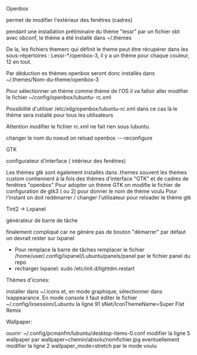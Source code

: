 Openbox

permet de modifier l'extérieur des fenêtres (cadres)

pendant une installation préliminaire du thème "lessr" par un fichier obt avec obconf,
le thème a été installé dans  ~/.themes

De la,
 les fichiers themerc qui définit le theme peut être récupérer dans  les sous-répertoires :
 Lessr-*/openbox-3, il y a un thème pour chaque couleur, 12 en tout.

Par déduction es thèmes openbox seront donc installés dans  ~/.themes/Nom-du-theme/openbox-3

Pour sélectionner un thème comme thème de l'OS il va falloir aller modifier le fichier  ~/config/openbox/lubuntu- rc.xml 

Possibilité d'utiliser  /etc/xdg/openbox/lubuntu-rc.xml dans ce cas là le thème sera installé pour tous les utilisateurs

Attention  modifier le fichier rc.xml ne fait rien sous lubuntu.

changer le nom  du noeud <theme><name>
 on reload openbox ---reconfigure

GTK 

configurateur d'interface ( intérieur des fenêtres)

Les thèmes gtk sont également installés dans .themes
souvent les themes custom contiennent à la fois des thèmes d'interface "GTK" et de cadres de fenêtres "openbox"
Pour adopter un thème GTK  on modifie le fichier de configuration de gtk3 ( ou 2) pour donner le nom de thème voulu
Pour l'instant on doit redémarrer / changer l'utilisateur pour reloader le thème gtk

Tint2 -> Lxpanel

générateur de barre de tâche

finalement compliqué car ne génère pas de bouton "démarrer" par défaut on devrait rester sur lxpanel

* Pour remplace la barre de tâches remplacer le fichier /home/user/.config/lxpanel/Lubuntu/panels/panel par le fichier panel du repo
* recharger lxpanel:  sudo /etc/init.d/lightdm.restart

Thèmes d'icones:

installer dans ~/.icons et, en mode graphique,  sélectionner dans lxappearance.
En mode console il faut éditer le fichier ~/.config/lxsession/Lubuntu
la ligne 91 sNet/IconThemeName=Super Flat Remix

Wallpaper:

ouvrir:  ~/.config/pcmanfm/lubuntu/desktop-items-0.conf
modifier la ligne 5 wallpaper par wallpaper=chemin/absolu/nomfichier.jpg
eventuellement modifier la ligne 2 wallpaper_mode=stretch par le mode voulu
